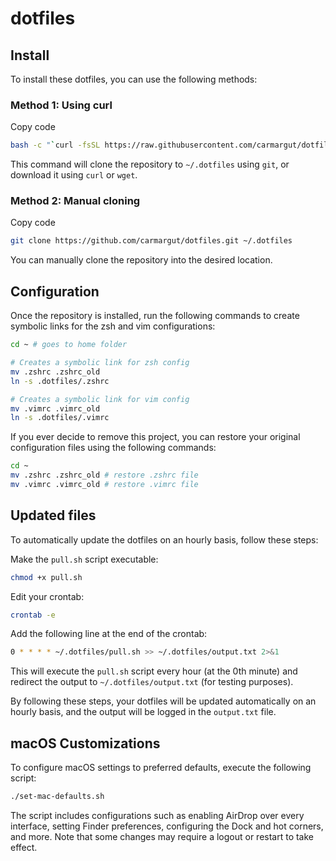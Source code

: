 # dotfiles


## Install
To install these dotfiles, you can use the following methods:



### Method 1: Using curl
Copy code
```bash
bash -c "`curl -fsSL https://raw.githubusercontent.com/carmargut/dotfiles/master/install.sh`"
```
This command will clone the repository to `~/.dotfiles` using `git`, or download it using `curl` or `wget`.

### Method 2: Manual cloning


Copy code
```bash
git clone https://github.com/carmargut/dotfiles.git ~/.dotfiles
```
You can manually clone the repository into the desired location.



## Configuration

Once the repository is installed, run the following commands to create symbolic links for the zsh and vim configurations:

```bash
cd ~ # goes to home folder

# Creates a symbolic link for zsh config
mv .zshrc .zshrc_old
ln -s .dotfiles/.zshrc

# Creates a symbolic link for vim config
mv .vimrc .vimrc_old
ln -s .dotfiles/.vimrc
```

If you ever decide to remove this project, you can restore your original configuration files using the following commands:

```bash
cd ~ 
mv .zshrc .zshrc_old # restore .zshrc file
mv .vimrc .vimrc_old # restore .vimrc file

```


## Updated files

To automatically update the dotfiles on an hourly basis, follow these steps:

Make the `pull.sh` script executable:


```bash
chmod +x pull.sh 

```
Edit your crontab:
```bash
crontab -e
```

Add the following line at the end of the crontab:
```bash
0 * * * * ~/.dotfiles/pull.sh >> ~/.dotfiles/output.txt 2>&1
```
This will execute the `pull.sh` script every hour (at the 0th minute) and redirect the output to `~/.dotfiles/output.txt` (for testing purposes).

By following these steps, your dotfiles will be updated automatically on an hourly basis, and the output will be logged in the `output.txt` file.



## macOS Customizations

To configure macOS settings to preferred defaults, execute the following script:

```bash
./set-mac-defaults.sh
```
The script includes configurations such as enabling AirDrop over every interface, setting Finder preferences, configuring the Dock and hot corners, and more. Note that some changes may require a logout or restart to take effect.

